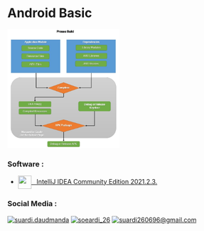 # Android Basic
<img src="https://github.com/suardi26/Android-Basic/blob/main/Proses%20Build.jpg" alt="Pyramid Test" width=50% height=50%/>

      
### Software :

 - <a href="https://www.jetbrains.com/idea/download/?from=SafeEyes#section=windows" target="blank"><img align="center" src="https://icons8.com/icons/set/android-studio" height="30" width="30" />&nbsp;&nbsp;&nbsp;IntelliJ IDEA Community Edition 2021.2.3.</a>

### Social Media :
<p align="left">
<a href="https://fb.com/suardi.daudmanda" target="blank"><img align="center" src="https://cdn.jsdelivr.net/npm/simple-icons@v3/icons/facebook.svg" alt="suardi.daudmanda" height="30" width="40" /></a>
<a href="https://instagram.com/soeardi_26" target="blank"><img align="center" src="https://cdn.jsdelivr.net/npm/simple-icons@v3/icons/instagram.svg" alt="soeardi_26" height="30" width="40" /></a>
<a href="mailto:suardi260696@gmail.com" target="blank"><img align="center" src="https://cdn.jsdelivr.net/npm/simple-icons@v3/icons/gmail.svg" alt="suardi260696@gmail.com" height="30" width="40" /></a>
</p>
